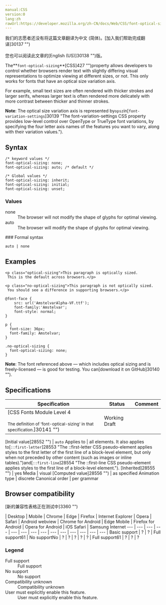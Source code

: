 ```yaml
---
manual:CSS
version:0
lang:zh
rawUrl:https://developer.mozilla.org/zh-CN/docs/Web/CSS/font-optical-sizing
---
```




<bdi>我们的志愿者还没有将这篇文章翻译为<bdi>中文 (简体)</bdi>。[加入我们帮助完成翻译]30137 "")<br></br>您也可以阅读此文章的[English (US)]30138 "")版。</bdi>






The**`font-optical-sizing`**[CSS]427 "")property allows developers to control whether browsers render text with slightly differing visual representations to optimize viewing at different sizes, or not. This only works for fonts that have an optical size variation axis.



For example, small text sizes are often rendered with thicker strokes and larger serifs, whereas larger text is often rendered more delicately with more contrast between thicker and thinner strokes.



**Note**: The optical size variation axis is represented by`opsz`in[`font-variation-settings`]30139 "The font-variation-settings CSS property provides low-level control over OpenType or TrueType font variations, by specifying the four letter axis names of the features you want to vary, along with their variation values.").



## Syntax<a name="Syntax"></a>

```
/* keyword values */
font-optical-sizing: none; 
font-optical-sizing: auto; /* default */

/* Global values */
font-optical-sizing: inherit;
font-optical-sizing: initial;
font-optical-sizing: unset;
```

### Values<a name="Values"></a>
<dl><dt id=''>none</dt><dd>The browser will not modify the shape of glyphs for optimal viewing.</dd><dt id=''>auto</dt><dd>The browser will modify the shape of glyphs for optimal viewing.</dd></dl>
### Formal syntax<a name="Formal_syntax"></a>

```
auto | none
```

## Examples<a name="Examples"></a>

```
<p class="optical-sizing">This paragraph is optically sized.
 This is the default across browsers.</p>

<p class="no-optical-sizing">This paragraph is not optically sized.
 You should see a difference in supporting browsers.</p>
```

```
@font-face {
    src: url('AmstelvarAlpha-VF.ttf');
    font-family:'Amstelvar';
    font-style: normal;
}

p {
  font-size: 36px;
  font-family: Amstelvar;
}

.no-optical-sizing {
  font-optical-sizing: none;
}
```


**Note**: The font referenced above — which includes optical sizing and is freely-licensed — is good for testing. You can[download it on GitHub]30140 "").



## Specifications<a name="Specifications"></a>

Specification | Status | Comment 
 ---  |  ---  |  ---  | 
[CSS Fonts Module Level 4<br></br><small>The definition of &#39;font-optical-sizing&#39; in that specification.</small>]30141 "") | Working Draft |  


[Initial value]28552 "") | `auto` 
Applies to | all elements. It also applies to[`::first-letter`]28553 "The ::first-letter CSS pseudo-element applies styles to the first letter of the first line of a block-level element, but only when not preceded by other content (such as images or inline tables).")and[`::first-line`]28554 "The ::first-line CSS pseudo-element applies styles to the first line of a block-level element."). 
[Inherited]28555 "") | yes 
Media | visual 
[Computed value]28556 "") | as specified 
Animation type | discrete 
Canonical order | per grammar 


## Browser compatibility<a name="Browser_compatibility"></a>
[新的兼容性表格正在测试中<i></i>]3360 "")

 | <abbr>Desktop<i></i></abbr> | <abbr>Mobile<i></i></abbr> 
 | <abbr>Chrome<i></i></abbr> | <abbr>Edge<i></i></abbr> | <abbr>Firefox<i></i></abbr> | <abbr>Internet Explorer<i></i></abbr> | <abbr>Opera<i></i></abbr> | <abbr>Safari<i></i></abbr> | <abbr>Android webview<i></i></abbr> | <abbr>Chrome for Android<i></i></abbr> | <abbr>Edge Mobile<i></i></abbr> | <abbr>Firefox for Android<i></i></abbr> | <abbr>Opera for Android<i></i></abbr> | <abbr>iOS Safari<i></i></abbr> | <abbr>Samsung Internet<i></i></abbr> 
 ---  |  ---  |  ---  |  ---  |  ---  |  ---  |  ---  |  ---  |  ---  |  ---  |  ---  |  ---  |  ---  |  ---  | 
Basic support | <abbr>?</abbr> | <abbr>?</abbr> | <abbr>Full support</abbr>61 | <abbr>No support</abbr>No | <abbr>?</abbr> | <abbr>?</abbr> | <abbr>?</abbr> | <abbr>?</abbr> | <abbr>?</abbr> | <abbr>Full support</abbr>61 | <abbr>?</abbr> | <abbr>?</abbr> | <abbr>?</abbr> 


### Legend<a name="Legend"></a>
<dl><dt id=''><abbr>Full support</abbr></dt><dd>Full support</dd><dt id=''><abbr>No support</abbr></dt><dd>No support</dd><dt id=''><abbr>Compatibility unknown</abbr></dt><dd>Compatibility unknown</dd><dt id=''><abbr>User must explicitly enable this feature.<i></i></abbr></dt><dd>User must explicitly enable this feature.</dd></dl>



